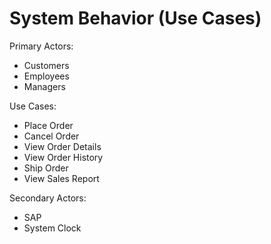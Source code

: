 # System Behavior (Use Cases)

Primary Actors:
- Customers
- Employees
- Managers

Use Cases:
- Place Order
- Cancel Order
- View Order Details
- View Order History
- Ship Order
- View Sales Report

Secondary Actors:
- SAP
- System Clock

